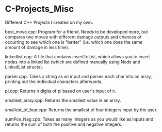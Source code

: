# C-Projects_Misc
Different C++ Projects I created on my own.

best_move.cpp: Program for a friend. Needs to be developed more, but compares two moves with different damage outputs and chances of occurring to see which one is "better" (i.e. which one does the same amount of damage in less time).

linkedlist.cpp: A file that contains insertToList, which allows you to insert nodes into a linked list (which are defined manually using Node and LinkedList structs).

parser.cpp: Takes a string as an input and parses each char into an array, printing out the individual characters afterwards.

pi.cpp: Returns n digits of pi based on user's input of n.

smallest_array.cpp: Returns the smallest value in an array.

smallest_of_four.cpp: Returns the smallest of four integers input by the user.

sumPos_Neg.cpp: Takes as many integers as you would like as inputs and returns the sum of both the positive and negative integers.
